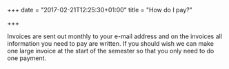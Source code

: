 +++
date = "2017-02-21T12:25:30+01:00"
title = "How do I pay?"

+++

Invoices are sent out monthly to your e-mail address and on the invoices all information you need to pay are written. If you should wish we can make one large invoice at the start of the semester so that you only need to do one payment.